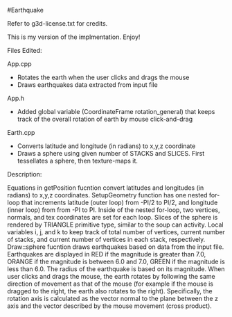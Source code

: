 #Earthquake

Refer to g3d-license.txt for credits.

This is my version of the implmentation. Enjoy!

Files Edited:

App.cpp
- Rotates the earth when the user clicks and drags the mouse
- Draws earthquakes data extracted from input file

App.h
- Added global variable (CoordinateFrame rotation_general) that keeps track of the overall rotation of earth by mouse click-and-drag

Earth.cpp
- Converts latitude and longitude (in radians) to x,y,z coordinate
- Draws a sphere using given number of STACKS and SLICES. First tessellates a sphere, then texture-maps it. 

Description:

Equations in getPosition fucntion convert latitudes and longitudes (in radians) to x,y,z coordinates.
SetupGeometry function has one nested for-loop that increments latitude (outer loop) from -PI/2 to PI/2, and longitude (inner loop) from from -PI to PI.
Inside of the nested for-loop, two vertices, normals, and tex coordinates are set for each loop.
Slices of the sphere is rendered by TRIANGLE primitive type, similar to the soup can activity.
Local variables i, j, and k to keep track of total number of vertices, current number of stacks, and current number of vertices in each stack, respectively.
Draw::sphere fucntion draws earthquakes based on data from the input file.
Earthquakes are displayed in RED if the magnitude is greater than 7.0, ORANGE if the magnitude is between 6.0 and 7.0, GREEN if the magnitude is less than 6.0.
The radius of the earthquake is based on its magnitude.
When user clicks and drags the mouse, the earth rotates by following the same direction of movement as that of the mouse (for example if the mouse is dragged to the right, the earth also rotates to the right).
Specifically, the rotation axis is calculated as the vector normal to the plane between the z axis and the vector described by the mouse movement (cross product). 

